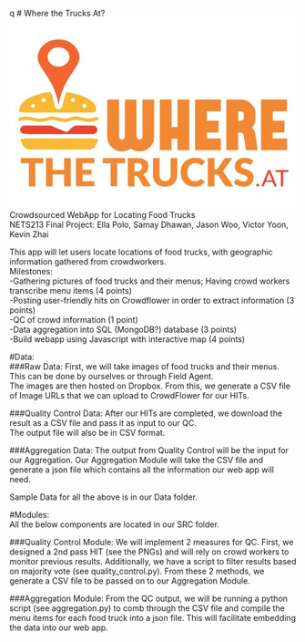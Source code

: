 q # Where the Trucks At? <br />
![alt text](trucks.png "Example Interface")<br />
Crowdsourced WebApp for Locating Food Trucks<br />
NETS213 Final Project: Ella Polo, Samay Dhawan, Jason Woo, Victor Yoon, Kevin Zhai<br />

This app will let users locate locations of food trucks, with geographic information gathered from crowdworkers. <br />
Milestones: <br />
-Gathering pictures of food trucks and their menus; Having crowd workers transcribe menu items (4 points) <br />
-Posting user-friendly hits on Crowdflower in order to extract information (3 points)  <br />
-QC of crowd information (1 point)  <br />
-Data aggregation into SQL (MongoDB?) database (3 points) <br />
-Build webapp using Javascript with interactive map (4 points) <br />

#Data: 
<br />
  ###Raw Data:
  	First, we will take images of food trucks and their menus. This can be done by ourselves or through Field Agent.<br />
	The images are then hosted on Dropbox. From this, we generate a CSV file of Image URLs that we can upload to CrowdFlower for our HITs.<br />

  ###Quality Control Data: 
  	After our HITs are completed, we download the result as a CSV file and pass it as input to our QC.<br />
  	The output file will also be in CSV format.<br />
  
  ###Aggregation Data: 
  	The output from Quality Control will be the input for our Aggregation. Our Aggregation Module will take the CSV file and generate a json file which contains all the information our web app will need. <br />
  
   Sample Data for all the above is in our Data folder.<br />
  
#Modules:
<br />
All the below components are located in our SRC folder. <br />

  ###Quality Control Module: 
  	We will implement 2 measures for QC. First, we designed a 2nd pass HIT (see the PNGs) and will rely on crowd workers to monitor previous results. Additionally, we have a script to filter results based on majority vote (see quality_control.py). From these 2 methods, we generate a CSV file to be passed on to our Aggregation Module. <br />
  
  ###Aggregation Module: 
  	From the QC output, we will be running a python script (see aggregation.py) to comb through the CSV file and compile the menu items for each food truck into a json file. This will facilitate embedding the data into our web app.<br />
  

  

  
  



